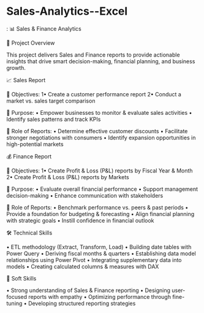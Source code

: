 # Sales-Analytics--Excel
:
📊 Sales & Finance Analytics

🔹 Project Overview

This project delivers Sales and Finance reports to provide actionable insights that drive smart decision-making, financial planning, and business growth.

📈 Sales Report

🎯 Objectives:
1• Create a customer performance report
2• Conduct a market vs. sales target comparison

📌 Purpose:
• Empower businesses to monitor & evaluate sales activities
• Identify sales patterns and track KPIs

📑 Role of Reports:
• Determine effective customer discounts
• Facilitate stronger negotiations with consumers
• Identify expansion opportunities in high-potential markets

💰 Finance Report

🎯 Objectives:
1• Create Profit & Loss (P&L) reports by Fiscal Year & Month
2• Create Profit & Loss (P&L) reports by Markets

📌 Purpose:
• Evaluate overall financial performance
• Support management decision-making
• Enhance communication with stakeholders

📑 Role of Reports:
• Benchmark performance vs. peers & past periods
• Provide a foundation for budgeting & forecasting
• Align financial planning with strategic goals
• Instill confidence in financial outlook

🛠️ Technical Skills

• ETL methodology (Extract, Transform, Load)
• Building date tables with Power Query
• Deriving fiscal months & quarters
• Establishing data model relationships using Power Pivot
• Integrating supplementary data into models
• Creating calculated columns & measures with DAX

🤝 Soft Skills

• Strong understanding of Sales & Finance reporting
• Designing user-focused reports with empathy
• Optimizing performance through fine-tuning
• Developing structured reporting strategies


